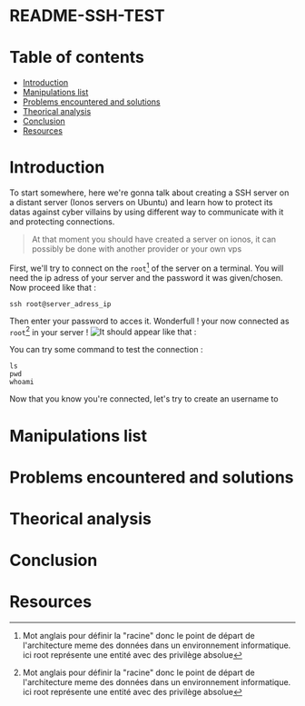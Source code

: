 # README-SSH-TEST

# Table of contents

- [Introduction](#Introduction)
- [Manipulations list](#Manipulations-list)
- [Problems encountered and solutions](#Problems-encountered-and-solutions)
- [Theorical analysis](#Theorical-analysis)
- [Conclusion](#Conclusion)
- [Resources](#Resources)
  
# Introduction
To start somewhere, here we're gonna talk about creating a SSH server on a distant server (Ionos servers on Ubuntu) and learn how to protect its datas against cyber villains by using different way to communicate with it and protecting connections.

> At that moment you should have created a server on ionos, it can possibly be done with another provider or your own vps

First, we'll try to connect on the `root`[^1] of the server on a terminal.
You will need the ip adress of your server and the password it was given/chosen.
Now proceed like that :
[^1]: Mot anglais pour définir la "racine" donc le point de départ de l'architecture meme des données dans un environnement informatique. ici root représente une entité avec des privilège absolue
```
ssh root@server_adress_ip
```
Then enter your password to acces it. Wonderfull ! your now connected as `root`[^1] in your server !
![It should appear like that :](image.jpg)

You can try some command to test the connection :
```
ls
pwd
whoami 
```
Now that you know you're connected, let's try to create an username to





# Manipulations list

# Problems encountered and solutions

# Theorical analysis

# Conclusion

# Resources
